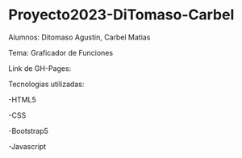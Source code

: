 # Proyecto2023-DiTomaso-Carbel

Alumnos: Ditomaso Agustin, Carbel Matias

Tema: Graficador de Funciones

Link de GH-Pages:

Tecnologias utilizadas:

  -HTML5
  
  -CSS
  
  -Bootstrap5
  
  -Javascript

